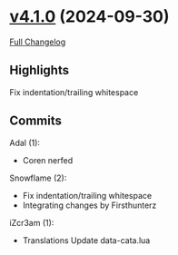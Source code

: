 # [v4.1.0](https://github.com/snowflame0/AtlasLootClassic_Cata/tree/v4.1.0) (2024-09-30)

[Full Changelog](https://github.com/snowflame0/AtlasLootClassic_Cata/compare/v4.0.1...v4.1.0)

## Highlights

 Fix indentation/trailing whitespace 

## Commits

Adal (1):

- Coren nerfed

Snowflame (2):

- Fix indentation/trailing whitespace
- Integrating changes by Firsthunterz

iZcr3am (1):

- Translations Update data-cata.lua

